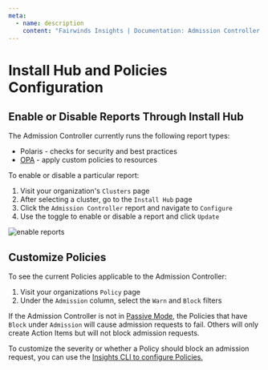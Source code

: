 ```yaml
---
meta:
  - name: description
    content: "Fairwinds Insights | Documentation: Admission Controller configuration through Install Hub and Configuration of Policies"
---
```

# Install Hub and Policies Configuration
## Enable or Disable Reports Through Install Hub
The Admission Controller currently runs the following report types:
* Polaris - checks for security and best practices
* [OPA](/configure/policy/policy) - apply custom policies to resources

To enable or disable a particular report:
1. Visit your organization's `Clusters` page
2. After selecting a cluster, go to the `Install Hub` page
3. Click the `Admission Controller` report and navigate to `Configure`
4. Use the toggle to enable or disable a report and click `Update`

<img :src="$withBase('/img/admission-reports.png')" alt="enable reports">

## Customize Policies 
To see the current Policies applicable to the Admission Controller:
1. Visit your organizations `Policy` page
2. Under the `Admission` column, select the `Warn` and `Block` filters

If the Admission Controller is not in [Passive Mode](/installation/admission/setup#installation), the Policies that have `Block` under `Admission` will cause admission requests to fail. Others will only create Action Items but will not block admission requests.

To customize the severity or whether a Policy should block an admission request, you can use the
[Insights CLI to configure Policies.](/configure/cli/settings)
